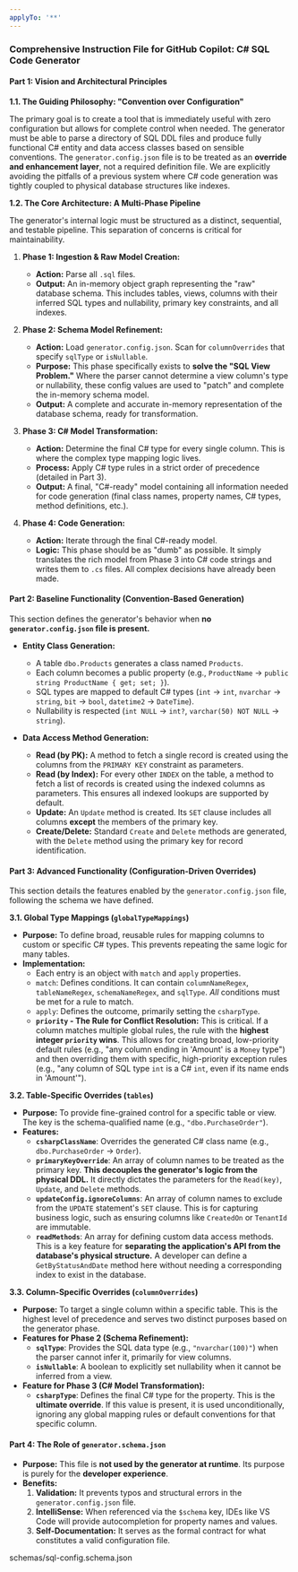 ```yaml
---
applyTo: '**'
---
```


### **Comprehensive Instruction File for GitHub Copilot: C# SQL Code Generator**

#### **Part 1: Vision and Architectural Principles**

**1.1. The Guiding Philosophy: "Convention over Configuration"**

The primary goal is to create a tool that is immediately useful with zero configuration but allows for complete control when needed. The generator must be able to parse a directory of SQL DDL files and produce fully functional C# entity and data access classes based on sensible conventions. The `generator.config.json` file is to be treated as an **override and enhancement layer**, not a required definition file. We are explicitly avoiding the pitfalls of a previous system where C# code generation was tightly coupled to physical database structures like indexes.

**1.2. The Core Architecture: A Multi-Phase Pipeline**

The generator's internal logic must be structured as a distinct, sequential, and testable pipeline. This separation of concerns is critical for maintainability.

1.  **Phase 1: Ingestion & Raw Model Creation:**
    *   **Action:** Parse all `.sql` files.
    *   **Output:** An in-memory object graph representing the "raw" database schema. This includes tables, views, columns with their inferred SQL types and nullability, primary key constraints, and all indexes.

2.  **Phase 2: Schema Model Refinement:**
    *   **Action:** Load `generator.config.json`. Scan for `columnOverrides` that specify `sqlType` or `isNullable`.
    *   **Purpose:** This phase specifically exists to **solve the "SQL View Problem."** Where the parser cannot determine a view column's type or nullability, these config values are used to "patch" and complete the in-memory schema model.
    *   **Output:** A complete and accurate in-memory representation of the database schema, ready for transformation.

3.  **Phase 3: C# Model Transformation:**
    *   **Action:** Determine the final C# type for every single column. This is where the complex type mapping logic lives.
    *   **Process:** Apply C# type rules in a strict order of precedence (detailed in Part 3).
    *   **Output:** A final, "C#-ready" model containing all information needed for code generation (final class names, property names, C# types, method definitions, etc.).

4.  **Phase 4: Code Generation:**
    *   **Action:** Iterate through the final C#-ready model.
    *   **Logic:** This phase should be as "dumb" as possible. It simply translates the rich model from Phase 3 into C# code strings and writes them to `.cs` files. All complex decisions have already been made.

#### **Part 2: Baseline Functionality (Convention-Based Generation)**

This section defines the generator's behavior when **no `generator.config.json` file is present.**

*   **Entity Class Generation:**
    *   A table `dbo.Products` generates a class named `Products`.
    *   Each column becomes a public property (e.g., `ProductName` -> `public string ProductName { get; set; }`).
    *   SQL types are mapped to default C# types (`int` -> `int`, `nvarchar` -> `string`, `bit` -> `bool`, `datetime2` -> `DateTime`).
    *   Nullability is respected (`int NULL` -> `int?`, `varchar(50) NOT NULL` -> `string`).

*   **Data Access Method Generation:**
    *   **Read (by PK):** A method to fetch a single record is created using the columns from the `PRIMARY KEY` constraint as parameters.
    *   **Read (by Index):** For every other `INDEX` on the table, a method to fetch a list of records is created using the indexed columns as parameters. This ensures all indexed lookups are supported by default.
    *   **Update:** An `Update` method is created. Its `SET` clause includes all columns **except** the members of the primary key.
    *   **Create/Delete:** Standard `Create` and `Delete` methods are generated, with the `Delete` method using the primary key for record identification.

#### **Part 3: Advanced Functionality (Configuration-Driven Overrides)**

This section details the features enabled by the `generator.config.json` file, following the schema we have defined.

**3.1. Global Type Mappings (`globalTypeMappings`)**

*   **Purpose:** To define broad, reusable rules for mapping columns to custom or specific C# types. This prevents repeating the same logic for many tables.
*   **Implementation:**
    *   Each entry is an object with `match` and `apply` properties.
    *   `match`: Defines conditions. It can contain `columnNameRegex`, `tableNameRegex`, `schemaNameRegex`, and `sqlType`. *All* conditions must be met for a rule to match.
    *   `apply`: Defines the outcome, primarily setting the `csharpType`.
    *   **`priority` - The Rule for Conflict Resolution:** This is critical. If a column matches multiple global rules, the rule with the **highest integer `priority` wins**. This allows for creating broad, low-priority default rules (e.g., "any column ending in 'Amount' is a `Money` type") and then overriding them with specific, high-priority exception rules (e.g., "any column of SQL type `int` is a C# `int`, even if its name ends in 'Amount'").

**3.2. Table-Specific Overrides (`tables`)**

*   **Purpose:** To provide fine-grained control for a specific table or view. The key is the schema-qualified name (e.g., `"dbo.PurchaseOrder"`).
*   **Features:**
    *   **`csharpClassName`**: Overrides the generated C# class name (e.g., `dbo.PurchaseOrder` -> `Order`).
    *   **`primaryKeyOverride`**: An array of column names to be treated as the primary key. **This decouples the generator's logic from the physical DDL.** It directly dictates the parameters for the `Read(key)`, `Update`, and `Delete` methods.
    *   **`updateConfig.ignoreColumns`**: An array of column names to exclude from the `UPDATE` statement's `SET` clause. This is for capturing business logic, such as ensuring columns like `CreatedOn` or `TenantId` are immutable.
    *   **`readMethods`**: An array for defining custom data access methods. This is a key feature for **separating the application's API from the database's physical structure.** A developer can define a `GetByStatusAndDate` method here without needing a corresponding index to exist in the database.

**3.3. Column-Specific Overrides (`columnOverrides`)**

*   **Purpose:** To target a single column within a specific table. This is the highest level of precedence and serves two distinct purposes based on the generator phase.
*   **Features for Phase 2 (Schema Refinement):**
    *   **`sqlType`**: Provides the SQL data type (e.g., `"nvarchar(100)"`) when the parser cannot infer it, primarily for view columns.
    *   **`isNullable`**: A boolean to explicitly set nullability when it cannot be inferred from a view.
*   **Feature for Phase 3 (C# Model Transformation):**
    *   **`csharpType`**: Defines the final C# type for the property. This is the **ultimate override**. If this value is present, it is used unconditionally, ignoring any global mapping rules or default conventions for that specific column.

#### **Part 4: The Role of `generator.schema.json`**

*   **Purpose:** This file is **not used by the generator at runtime**. Its purpose is purely for the **developer experience**.
*   **Benefits:**
    1.  **Validation:** It prevents typos and structural errors in the `generator.config.json` file.
    2.  **IntelliSense:** When referenced via the `$schema` key, IDEs like VS Code will provide autocompletion for property names and values.
    3.  **Self-Documentation:** It serves as the formal contract for what constitutes a valid configuration file.


schemas/sql-config.schema.json